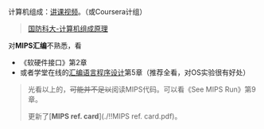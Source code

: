                                                                                                                                                                                                                                                                                                                                                                                                                                                                                                                                                                       

计算机组成：[讲课视频](https://www.bilibili.com/video/av58129929)。（或Coursera计组）

> [国防科大-计算机组成原理](http://www.icourse163.org/course/nudt-359002)

对**MIPS汇编**不熟悉，看

- 《软硬件接口》第2章
- 或者学堂在线的[汇编语言程序设计](https://www.xuetangx.com/courses/TsinghuaX/20240103X/2015_T2/about)第5章（推荐全看，对OS实验很有好处）

> 光看以上的，~~可能并不足以~~阅读MIPS代码。可以看《See MIPS Run》第9章。
>
> 更新了[**MIPS ref. card**](./!!MIPS ref. card.pdf)。